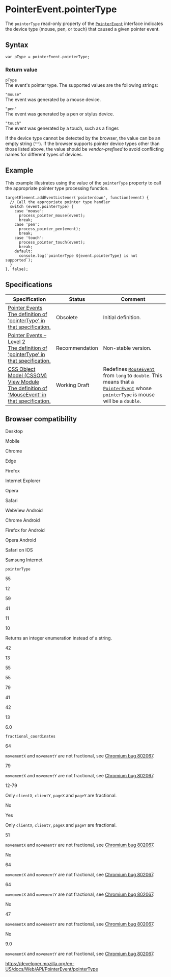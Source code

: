 # PointerEvent.pointerType

The `pointerType` read-only property of the [`PointerEvent`](../pointerevent) interface indicates the device type (mouse, pen, or touch) that caused a given pointer event.

## Syntax

    var pType = pointerEvent.pointerType;

### Return value

`pType`  
The event's pointer type. The supported values are the following strings:

`"mouse"`  
The event was generated by a mouse device.

`"pen"`  
The event was generated by a pen or stylus device.

`"touch"`  
The event was generated by a touch, such as a finger.

If the device type cannot be detected by the browser, the value can be an empty string (`""`). If the browser supports pointer device types other than those listed above, the value should be _vendor-prefixed_ to avoid conflicting names for different types of devices.

## Example

This example illustrates using the value of the `pointerType` property to call the appropriate pointer type processing function.

    targetElement.addEventListener('pointerdown', function(event) {
      // Call the appropriate pointer type handler
      switch (event.pointerType) {
        case 'mouse':
          process_pointer_mouse(event);
          break;
        case 'pen':
          process_pointer_pen(event);
          break;
        case 'touch':
          process_pointer_touch(event);
          break;
        default:
          console.log(`pointerType ${event.pointerType} is not supported`);
      }
    }, false);

## Specifications

<table><thead><tr class="header"><th>Specification</th><th>Status</th><th>Comment</th></tr></thead><tbody><tr class="odd"><td><a href="https://www.w3.org/TR/pointerevents1/#widl-PointerEventInit-pointerType">Pointer Events<br />
<span class="small">The definition of 'pointerType' in that specification.</span></a></td><td><span class="spec-obsolete">Obsolete</span></td><td>Initial definition.</td></tr><tr class="even"><td><a href="https://www.w3.org/TR/pointerevents2/#dom-pointerevent-pointertype">Pointer Events – Level 2<br />
<span class="small">The definition of 'pointerType' in that specification.</span></a></td><td><span class="spec-rec">Recommendation</span></td><td>Non-stable version.</td></tr><tr class="odd"><td><a href="https://drafts.csswg.org/cssom-view/#extensions-to-the-mouseevent-interface">CSS Object Model (CSSOM) View Module<br />
<span class="small">The definition of 'MouseEvent' in that specification.</span></a></td><td><span class="spec-wd">Working Draft</span></td><td>Redefines <a href="../mouseevent"><code>MouseEvent</code></a> from <code>long</code> to <code>double</code>. This means that a <a href="../pointerevent"><code>PointerEvent</code></a> whose <code>pointerType</code> is mouse will be a <code>double</code>.</td></tr></tbody></table>

## Browser compatibility

Desktop

Mobile

Chrome

Edge

Firefox

Internet Explorer

Opera

Safari

WebView Android

Chrome Android

Firefox for Android

Opera Android

Safari on IOS

Samsung Internet

`pointerType`

55

12

59

41

11

10

Returns an integer enumeration instead of a string.

42

13

55

55

79

41

42

13

6.0

`fractional_coordinates`

64

`movementX` and `movementY` are not fractional, see [Chromium bug 802067](https://crbug.com/802067).

79

`movementX` and `movementY` are not fractional, see [Chromium bug 802067](https://crbug.com/802067).

12-79

Only `clientX`, `clientY`, `pageX` and `pageY` are fractional.

No

Yes

Only `clientX`, `clientY`, `pageX` and `pageY` are fractional.

51

`movementX` and `movementY` are not fractional, see [Chromium bug 802067](https://crbug.com/802067).

No

64

`movementX` and `movementY` are not fractional, see [Chromium bug 802067](https://crbug.com/802067).

64

`movementX` and `movementY` are not fractional, see [Chromium bug 802067](https://crbug.com/802067).

No

47

`movementX` and `movementY` are not fractional, see [Chromium bug 802067](https://crbug.com/802067).

No

9.0

`movementX` and `movementY` are not fractional, see [Chromium bug 802067](https://crbug.com/802067).

<a href="https://developer.mozilla.org/en-US/docs/Web/API/PointerEvent/pointerType" class="_attribution-link">https://developer.mozilla.org/en-US/docs/Web/API/PointerEvent/pointerType</a>

